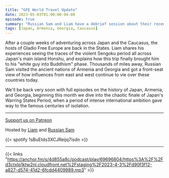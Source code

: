 ```yaml
---
title: "GFE World Travel Update"
date: 2023-05-03T01:00:00-04:00
episode: true
summary: "Russian Sam and Liam have a debrief session about their recent vacations, highlighting what they found notable about their respective trips."
tags: [Japan, Armenia, Georgia, Caucasus]
---
```


After a couple weeks of adventuring across Japan and the Caucasus, the hosts of Gladio Free Europe are back in the States. Liam shares his experiences seeing the traces of the violent Sengoku period all across Japan's main island Honshu, and explains how this trip finally brought him to his "white guy into Buddhism" phase. Thousands of miles away, Russian Sam visited the ancient nations of Armenia and Georgia and got a front-seat view of how influences from east and west continue to vie over these countries today.

We'll be back very soon with full episodes on the history of Japan, Armenia, and Georgia, beginning this month we dive into the chaotic finale of Japan's Warring States Period, when a period of intense international ambition gave way to the famous centuries of isolation.

---
[Support us on Patreon](https://www.patreon.com/GladioFreeEurope)


Hosted by [Liam](https://twitter.com/LegoRacers2) and [Russian Sam](https://twitter.com/reelCheburashka)

{{< spotify 1sBuEtds3XCJReijq7isdn >}}

---

{{< links "https://anchor.fm/s/4d855a8c/podcast/play/69696804/https%3A%2F%2Fd3ctxlq1ktw2nl.cloudfront.net%2Fstaging%2F2023-4-3%2Fd90f3f12-a827-d574-41d2-6fcdd4409989.mp3" >}}


